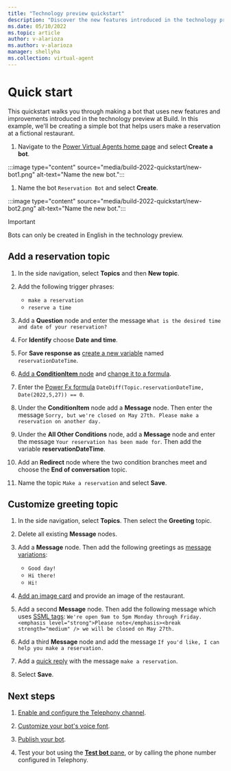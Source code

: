 ```yaml
---
title: "Technology preview quickstart"
description: "Discover the new features introduced in the technology preview at Build."
ms.date: 05/10/2022
ms.topic: article
author: v-alarioza
ms.author: v-alarioza
manager: shellyha
ms.collection: virtual-agent
---
```


# Quick start

This quickstart walks you through making a bot that uses new features and improvements introduced in the technology preview at Build. In this example, we'll be creating a simple bot that helps users make a reservation at a fictional restaurant.

<!-- FIXME: link doc once written -->
1. Navigate to the [Power Virtual Agents home page]() and select **Create a bot**.

:::image type="content" source="media/build-2022-quickstart/new-bot1.png" alt-text="Name the new bot.":::

1. Name the bot `Reservation Bot` and select **Create**.

:::image type="content" source="media/build-2022-quickstart/new-bot2.png" alt-text="Name the new bot.":::

> [!IMPORTANT]
> Bots can only be created in English in the technology preview.

## Add a reservation topic

1. In the side navigation, select **Topics** and then  **New topic**.

1. Add the following trigger phrases:
    - `make a reservation`
    - `reserve a time`

1. Add a **Question** node and enter the message `What is the desired time and date of your reservation?`

1. For **Identify** choose **Date and time**.

    <!-- FIXME: link doc once written -->
1. For **Save response as** [create a new variable]() named `reservationDateTime`.

    <!-- FIXME: link doc once written -->
1. [Add a **ConditionItem** node]() and [change it to a formula]().

    <!-- FIXME: link doc once written -->
1. Enter the [Power Fx formula]() `DateDiff(Topic.reservationDateTime, Date(2022,5,27)) == 0`.

1. Under the **ConditionItem** node add a **Message** node. Then enter the message `Sorry, but we're closed on May 27th. Please make a reservation on another day.`

1. Under the **All Other Conditions** node, add a **Message** node and enter the message `Your reservation has been made for`. Then add the variable **reservationDateTime**.

1. Add an **Redirect** node where the two condition branches meet and choose the **End of conversation** topic.

1. Name the topic `Make a reservation` and select **Save**.

## Customize greeting topic

1. In the side navigation, select **Topics**. Then select the **Greeting** topic.

1. Delete all existing **Message** nodes.

1. Add a **Message** node. Then add the following greetings as [message variations](authoring-create-edit-topics.md#message-variations):
    - `Good day!`
    - `Hi there!`
    - `Hi!`

    <!-- FIXME: can we host an image somewhere for users? -->
1. [Add an image card]() and provide an image of the restaurant.

    <!-- FIXME: link doc once written -->
1. Add a second **Message** node. Then add the following message which uses [SSML tags](): `We're open 9am to 5pm Monday through Friday. <emphasis level="strong">Please note</emphasis><break strength="medium" /> we will be closed on May 27th.`

1. Add a third **Message** node and add the message `If you'd like, I can help you make a reservation.`

    <!-- FIXME: link doc once written, add additional steps -->
1. Add a [quick reply]() with the message `make a reservation`.

1. Select **Save**.

## Next steps

<!-- FIXME: link doc once written -->
1. [Enable and configure the Telephony channel]().

    <!-- FIXME: link doc once written -->
1. [Customize your bot's voice font]().

1. [Publish your bot](publication-fundamentals-publish-channels.md).

1. Test your bot using the [**Test bot** pane](authoring-test-bot.md), or by calling the phone number configured in Telephony.
